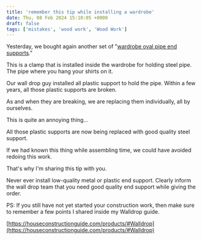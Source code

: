 ```yaml
---
title: 'remember this tip while installing a wardrobe'
date: Thu, 08 Feb 2024 15:10:05 +0000
draft: false
tags: ['mistakes', 'wood work', 'Wood Work']
---
```


Yesterday, we bought again another set of "[wardrobe oval pipe end supports](https://www.amazon.in/s?k=wardrobe+oval+pipe+end+supports&crid=284YCZJCRPMH&sprefix=wardrobe+oval+pipe+end+supports%2Caps%2C372&linkCode=ll2&tag=newsite0003-21&linkId=5c36d7c901f548551463ef2c01cf5159&language=en_IN&ref_=as_li_ss_tl)."

This is a clamp that is installed inside the wardrobe for holding steel pipe. The pipe where you hang your shirts on it.

Our wall drop guy installed all plastic support to hold the pipe. Within a few years, all those plastic supports are broken.

As and when they are breaking, we are replacing them individually, all by ourselves.

This is quite an annoying thing…

All those plastic supports are now being replaced with good quality steel support.

If we had known this thing while assembling time, we could have avoided redoing this work.

That's why I'm sharing this tip with you.

Never ever install low-quality metal or plastic end support. Clearly inform the wall drop team that you need good quality end support while giving the order.

PS: If you still have not yet started your construction work, then make sure to remember a few points I shared inside my Walldrop guide.

[https://houseconstructionguide.com/products/#Walldrop](https://houseconstructionguide.com/products/#Walldrop)